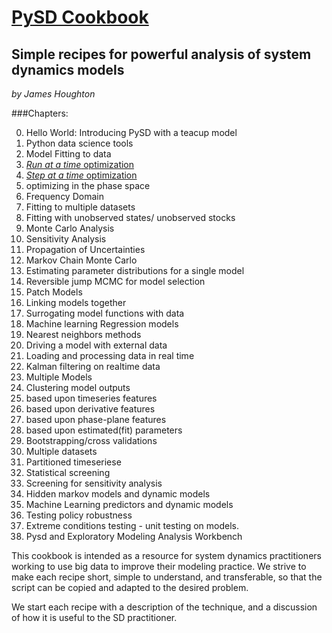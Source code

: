 [PySD Cookbook](http://jamesphoughton.github.io/PySD-Cookbook)
=============
## Simple recipes for powerful analysis of system dynamics models
*by James Houghton*

###Chapters:

0. Hello World: Introducing PySD with a teacup model
 1. Python data science tools
1. Model Fitting to data
 1. [*Run at a time* optimization](http://nbviewer.ipython.org/github/JamesPHoughton/PySD-Cookbook/blob/master/Fitting%20with%20Optimization.ipynb)
 2. [*Step at a time* optimization](http://nbviewer.ipython.org/github/JamesPHoughton/PySD-Cookbook/blob/master/Step%20at%20a%20time%20optimization.ipynb)
 3. optimizing in the phase space
 4. Frequency Domain
 4. Fitting to multiple datasets
 5. Fitting with unobserved states/ unobserved stocks
2. Monte Carlo Analysis
 3. Sensitivity Analysis
 4. Propagation of Uncertainties
2. Markov Chain Monte Carlo
 1. Estimating parameter distributions for a single model
 2. Reversible jump MCMC for model selection
3. Patch Models
 1. Linking models together
4. Surrogating model functions with data
 1. Machine learning Regression models
 2. Nearest neighbors methods
5. Driving a model with external data
6. Loading and processing data in real time
7. Kalman filtering on realtime data
5. Multiple Models
10. Clustering model outputs
 1. based upon timeseries features
 2. based upon derivative features
 3. based upon phase-plane features
 4. based upon estimated(fit) parameters
11. Bootstrapping/cross validations
 1. Multiple datasets
 2. Partitioned timeseriese
12. Statistical screening
 13. Screening for sensitivity analysis 
13. Hidden markov models and dynamic models
14. Machine Learning predictors and dynamic models
15. Testing policy robustness
16. Extreme conditions testing - unit testing on models.
17. Pysd and Exploratory Modeling Analysis Workbench

This cookbook is intended as a resource for system dynamics practitioners working to use big data to 
improve their modeling practice. We strive to make each recipe short, simple to understand, and transferable, 
so that the script can be copied and adapted to the desired problem.

We start each recipe with a description of the technique, and a discussion of how it is useful to the SD practitioner.
